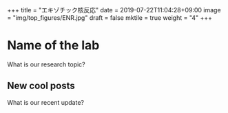 +++
title = "エキゾチック核反応"
date = 2019-07-22T11:04:28+09:00
image = "img/top_figures/ENR.jpg"
draft = false
mktile = true
weight = "4"
+++

# Name of the lab

What is our research topic?

## New cool posts

What is our recent update?
</br>
